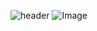 ![header](https://capsule-render.vercel.app/api?type=slice&color=auto&height=300&section=header&text=404NotFound&fontSize=90)
![Image](https://github.com/user-attachments/assets/1d029e62-8b2d-4a08-ba56-749ab31ec97c)

<!--
**lightspear1121/lightspear1121** is a ✨ _special_ ✨ repository because its `README.md` (this file) appears on your GitHub profile.

Here are some ideas to get you started:

- 🔭 I’m currently working on ...
- 🌱 I’m currently learning ...
- 👯 I’m looking to collaborate on ...
- 🤔 I’m looking for help with ...
- 💬 Ask me about ...
- 📫 How to reach me: ...
- 😄 Pronouns: ...
- ⚡ Fun fact: ...
-->
